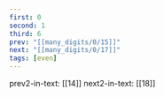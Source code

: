 ```yaml
---
first: 0
second: 1
third: 6
prev: "[[many_digits/0/15]]"
next: "[[many_digits/0/17]]"
tags: [even]
---
```

prev2-in-text: [[14]]
next2-in-text: [[18]]
